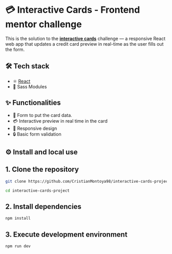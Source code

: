 # 💳 Interactive Cards - Frontend mentor challenge
This is the solution to the **[interactive cards](https://www.frontendmentor.io/challenges/interactive-card-details-form-XpS8cKZDWw)** challenge — a responsive React web app that updates a credit card preview in real-time as the user fills out the form.

## 🛠️ Tech stack

- ⚛️ [React](https://reactjs.org/)
- 💅 Sass Modules

## ✨ Functionalities

- 🧾 Form to put the card data.
- 💳 Interactive preview in real time in the card
- 📱 Responsive design
- 🔒 Basic form validation

## ⚙️ Install and local use
## 1. Clone the repository
```bash
git clone https://github.com/CristianMontoya98/interactive-cards-project.git
```
```bash
cd interactive-cards-project
```
## 2. Install dependencies
```bash
npm install
```
## 3. Execute development environment
```bash
npm run dev
```
